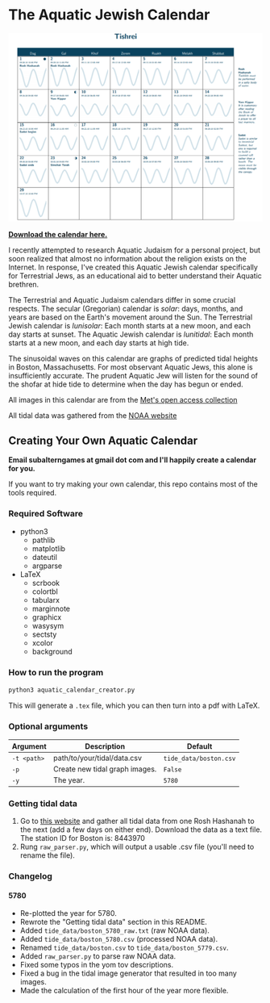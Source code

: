 # The Aquatic Jewish Calendar

![Tishrei](Tishrei.png)

**[Download the calendar here.](https://github.com/subalterngames/AquaticCalendar/releases/download/5780/calendar.pdf)**

I recently attempted to research Aquatic Judaism for a personal project, but soon realized that almost no information about the religion exists on the Internet. In response, I've created this Aquatic Jewish calendar specifically for Terrestrial Jews, as an educational aid to better understand their Aquatic brethren.

The Terrestrial and Aquatic Judaism calendars differ in some crucial respects. The secular (Gregorian) calendar is _solar_: days, months, and years are based on the Earth's movement around the Sun. The Terrestrial Jewish calendar is _lunisolar_: Each month starts at a new moon, and each day starts at sunset. The Aquatic Jewish calendar is _lunitidal_: Each month starts at a new moon, and each day starts at high tide.

The sinusoidal waves on this calendar are graphs of predicted tidal heights in Boston, Massachusetts. For most observant Aquatic Jews, this alone is insufficiently accurate. The prudent Aquatic Jew will listen for the sound of the shofar at hide tide to determine when the day has begun or ended.

All images in this calendar are from the [Met's open access collection](https://www.metmuseum.org/art/collection)

All tidal data was gathered from the [NOAA website](https://opendap.co-ops.nos.noaa.gov/axis/webservices/predictions/index.jsp)

## Creating Your Own Aquatic Calendar

**Email subalterngames at gmail dot com and I'll happily create a calendar for you.** 

If you want to try making your own calendar, this repo contains most of the tools required.

### Required Software

- python3
  - pathlib
  - matplotlib
  - dateutil
  - argparse
- LaTeX
  - scrbook
  - colortbl
  - tabularx
  - marginnote
  - graphicx
  - wasysym
  - sectsty
  - xcolor 
  - background

### How to run the program

```python
python3 aquatic_calendar_creator.py
```

This will generate a `.tex` file, which you can then turn into a pdf with LaTeX.

### Optional arguments

| Argument | Description | Default |
| --- | --- | --- |
| `-t <path>` | path/to/your/tidal/data.csv | `tide_data/boston.csv` |
| `-p` | Create new tidal graph images. | `False` |
| `-y` | The year. | `5780` |

### Getting tidal data

1. Go to [this website](https://opendap.co-ops.nos.noaa.gov/axis/webservices/predictions/index.jsp) and gather all tidal data from one Rosh Hashanah to the next (add a few days on either end). Download the data as a text file. The station ID for Boston is: 8443970 
2. Rung `raw_parser.py`, which will output a usable .csv file (you'll need to rename the file).


### Changelog

#### 5780

- Re-plotted the year for 5780.
- Rewrote the "Getting tidal data" section in this README.
- Added `tide_data/boston_5780_raw.txt` (raw NOAA data).
- Added `tide_data/boston_5780.csv` (processed NOAA data).
- Renamed `tide_data/boston.csv` to `tide_data/boston_5779.csv`.
- Added `raw_parser.py` to parse raw NOAA data.
- Fixed some typos in the yom tov descriptions.
- Fixed a bug in the tidal image generator that resulted in too many images.
- Made the calculation of the first hour of the year more flexible.